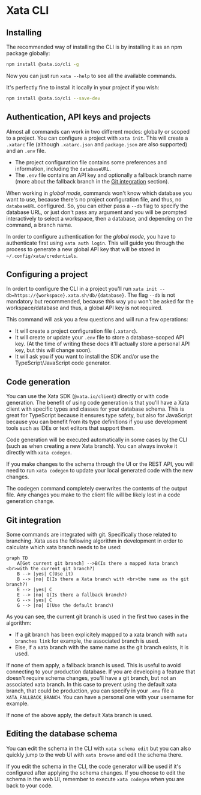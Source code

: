 # Xata CLI

## Installing

The recommended way of installing the CLI is by installing it as an npm package globally:

```bash
npm install @xata.io/cli -g
```

Now you can just run `xata --help` to see all the available commands.

It's perfectly fine to install it locally in your project if you wish:

```bash
npm install @xata.io/cli --save-dev
```

## Authentication, API keys and projects

Almost all commands can work in two different modes: globally or scoped to a project. You can configure a project with `xata init`. This will create a `.xatarc` file (although `.xatarc.json` and `package.json` are also supported) and an `.env` file.

- The project configuration file contains some preferences and information, including the `databaseURL`.
- The `.env` file contains an API key and optionally a fallback branch name (more about the fallback branch in the [Git integration](#git-integration) section).

When working in _global mode_, commands won't know which database you want to use, because there's no project configuration file, and thus, no `databaseURL` configured. So, you can either pass a `--db` flag to specify the database URL, or just don't pass any argument and you will be prompted interactively to select a workspace, then a database, and depending on the command, a branch name.

In order to configure authentication for the _global mode_, you have to authenticate first using `xata auth login`. This will guide you through the process to generate a new global API key that will be stored in `~/.config/xata/credentials`.

## Configuring a project

In ordert to configure the CLI in a project you'll run `xata init --db=https://{workspace}.xata.sh/db/{database}`. The flag `--db` is not mandatory but recommended, because this way you won't be asked for the workspace/database and thus, a global API key is not required.

This command will ask you a few questions and will run a few operations:

- It will create a project configuration file (`.xatarc`).
- It will create or update your `.env` file to store a database-scoped API key. (At the time of writing these docs it'll actually store a personal API key, but this will change soon).
- It will ask you if you want to install the SDK and/or use the TypeScript/JavaScript code generator.

## Code generation

You can use the Xata SDK (`@xata.io/client`) directly or with code generation. The benefit of using code generation is that you'll have a Xata client with specific types and classes for your database schema. This is great for TypeScript because it ensures type safety, but also for JavaScript because you can benefit from its type definitions if you use development tools such as IDEs or text editors that support them.

Code generation will be executed automatically in some cases by the CLI (such as when creating a new Xata branch). You can always invoke it directly with `xata codegen`.

If you make changes to the schema through the UI or the REST API, you will need to run `xata codegen` to update your local generated code with the new changes.

The codegen command completely overwrites the contents of the output file. Any changes you make to the client file will be likely lost in a code generation change.

## Git integration

Some commands are integrated with git. Specifically those related to branching. Xata uses the following algorithm in development in order to calculate which xata branch needs to be used:

```mermaid
graph TD
    A[Get current git branch] -->B(Is there a mapped Xata branch <br>with the current git branch?)
    B --> |yes| C(Use it)
    B --> |no| E(Is there a Xata branch with <br>the name as the git branch?)
    E --> |yes| C
    E --> |no| G(Is there a fallback branch?)
    G --> |yes| C
    G --> |no| I(Use the default branch)
```

As you can see, the current git branch is used in the first two cases in the algorithm:

- If a git branch has been explicitely mapped to a xata branch with `xata branches link` for example, the associated branch is used.
- Else, if a xata branch with the same name as the git branch exists, it is used.

If none of them apply, a fallback branch is used. This is useful to avoid connecting to your production database. If you are developing a feature that doesn't require schema changes, you'll have a git branch, but not an associated xata branch. In this case to prevent using the default xata branch, that could be production, you can specify in your `.env` file a `XATA_FALLBACK_BRANCH`. You can have a personal one with your username for example.

If none of the above apply, the default Xata branch is used.

## Editing the database schema

You can edit the schema in the CLI with `xata schema edit` but you can also quickly jump to the web UI with `xata browse` and edit the schema there.

If you edit the schema in the CLI, the code generator will be used if it's configured after applying the schema changes. If you choose to edit the schema in the web UI, remember to execute `xata codegen` when you are back to your code.
